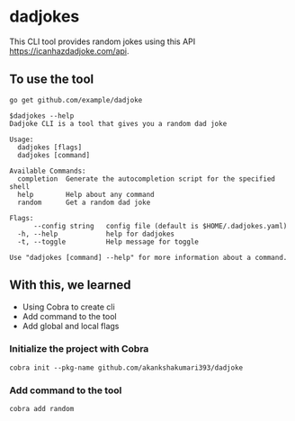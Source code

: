 # dadjokes
This CLI tool provides random jokes using this API https://icanhazdadjoke.com/api. 


## To use the tool 
```
go get github.com/example/dadjoke
```

```
$dadjokes --help
Dadjoke CLI is a tool that gives you a random dad joke

Usage:
  dadjokes [flags]
  dadjokes [command]

Available Commands:
  completion  Generate the autocompletion script for the specified shell
  help        Help about any command
  random      Get a random dad joke

Flags:
      --config string   config file (default is $HOME/.dadjokes.yaml)
  -h, --help            help for dadjokes
  -t, --toggle          Help message for toggle

Use "dadjokes [command] --help" for more information about a command.

```

## With this, we learned
* Using Cobra to create cli
* Add command to the tool
* Add global and local flags

### Initialize the project with Cobra
```
cobra init --pkg-name github.com/akankshakumari393/dadjoke
```

### Add command to the tool
```
cobra add random
```
